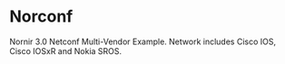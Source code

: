# Norconf
 Nornir 3.0 Netconf Multi-Vendor Example. Network includes Cisco IOS, Cisco IOSxR and Nokia SROS. 

